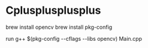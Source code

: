# Cplusplusplusplus

brew install opencv
brew install pkg-config

run g++ $(pkg-config --cflags --libs opencv) Main.cpp 
